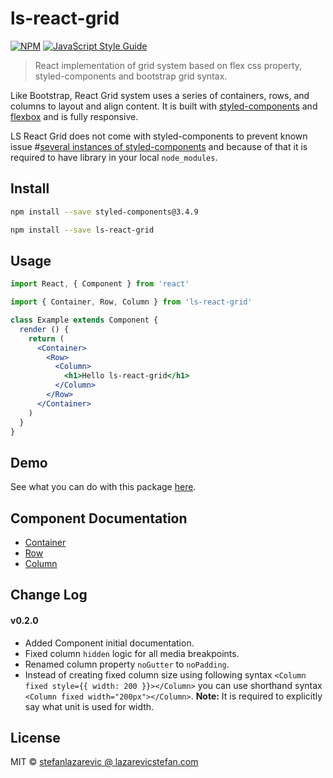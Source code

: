 # ls-react-grid

[![NPM](https://img.shields.io/npm/v/ls-react-grid.svg)](https://www.npmjs.com/package/ls-react-grid) [![JavaScript Style Guide](https://img.shields.io/badge/code_style-standard-brightgreen.svg)](https://standardjs.com)

> React implementation of grid system based on flex css property, styled-components and bootstrap grid syntax.

Like Bootstrap, React Grid system uses a series of containers, rows, and columns to layout and align content. It is built with [styled-components](https://www.styled-components.com/docs/basics) and [flexbox](https://developer.mozilla.org/en-US/docs/Web/CSS/CSS_Flexible_Box_Layout/Using_CSS_flexible_boxes) and is fully responsive.

LS React Grid does not come with styled-components to prevent known issue #[several instances of styled-components](https://www.styled-components.com/docs/faqs#why-am-i-getting-a-warning-about-several-instances-of-module-on-the-page) and because of that it is required to have library in your local ``node_modules``.

## Install

```bash
npm install --save styled-components@3.4.9

npm install --save ls-react-grid
```

## Usage

```jsx
import React, { Component } from 'react'

import { Container, Row, Column } from 'ls-react-grid'

class Example extends Component {
  render () {
    return (
      <Container>
        <Row>
          <Column>
            <h1>Hello ls-react-grid</h1>
          </Column>
        </Row>
      </Container>
    )
  }
}
```

## Demo

See what you can do with this package [here](https://stefanlazarevic.github.io/ls-react-grid/).

## Component Documentation

- [Container](https://github.com/stefanlazarevic/ls-react-grid/blob/master/docs/Container.md)
- [Row](https://github.com/stefanlazarevic/ls-react-grid/blob/master/docs/Row.md)
- [Column](https://github.com/stefanlazarevic/ls-react-grid/blob/master/docs/Column.md)

## Change Log

#### v0.2.0

- Added Component initial documentation.
- Fixed column ``hidden`` logic for all media breakpoints.
- Renamed column property ``noGutter`` to ``noPadding``.
- Instead of creating fixed column size using following syntax ``<Column fixed style={{ width: 200 }}></Column>`` you can use shorthand syntax ``<Column fixed width="200px"></Column>``. **Note:** It is required to explicitly say what unit is used for width.

## License

MIT © [stefanlazarevic @ lazarevicstefan.com](https://github.com/stefanlazarevic)
